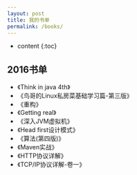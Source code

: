 ```yaml
---
layout: post
title: 我的书单
permalink: /books/
---
```


* content
{:toc}


2016书单
-----------------------------------------------------------------

+ 《Think in java 4th》
+ 《鸟哥的Linux私房菜基础学习篇-第三版》
+ 《重构》
+ 《Getting real》
+ 《深入JVM虚拟机》
+ 《Head first设计模式》
+ 《算法(第四版)》
+ 《Maven实战》
+ 《HTTP协议详解》
+ 《TCP/IP协议详解-卷一》
